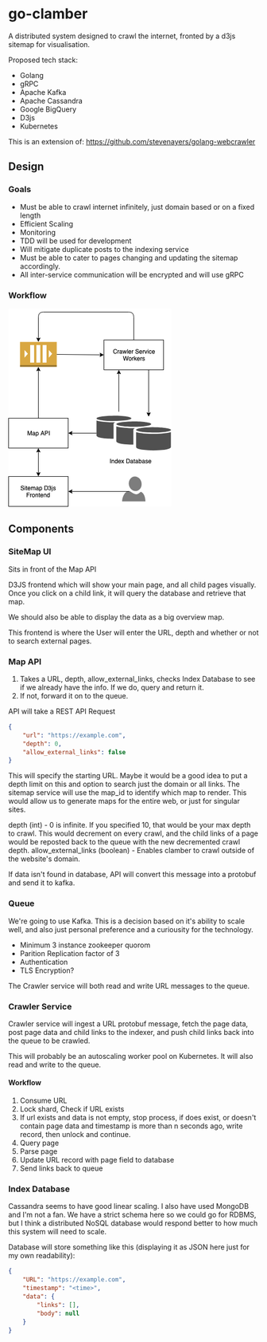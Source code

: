 # go-clamber
A distributed system designed to crawl the internet, fronted by a d3js sitemap for visualisation.

Proposed tech stack:
- Golang
- gRPC
- Apache Kafka
- Apache Cassandra
- Google BigQuery
- D3js
- Kubernetes

This is an extension of: https://github.com/stevenayers/golang-webcrawler
## Design

### Goals
- Must be able to crawl internet infinitely, just domain based or on a fixed length
- Efficient Scaling
- Monitoring
- TDD will be used for development
- Will mitigate duplicate posts to the indexing service
- Must be able to cater to pages changing and updating the sitemap accordingly.
- All inter-service communication will be encrypted and will use gRPC

### Workflow
![app-workflow](imgs/go-clamber.png)


## Components

### SiteMap UI
Sits in front of the Map API

D3JS frontend which will show your main page, and all child pages visually. Once you click on a child link, it will query the database and retrieve that map.

We should also be able to display the data as a big overview map.

This frontend is where the User will enter the URL, depth and whether or not to search external pages.

### Map API
1. Takes a URL, depth, allow_external_links, checks Index Database to see if we already have the info. If we do, query and return it.
2. If not, forward it on to the queue.

API will take a REST API Request
```json
{
    "url": "https://example.com",
    "depth": 0, 
    "allow_external_links": false
}
```
This will specify the starting URL. Maybe it would be a good idea to put a depth limit on this and option to search just the domain or all links. The sitemap service will use the map_id to identify which map to render. This would allow us to generate maps for the entire web, or just for singular sites.

depth (int) - 0 is infinite. If you specified 10, that would be your max depth to crawl. This would decrement on every crawl, and the child links of a page would be reposted back to the queue with the new decremented crawl depth.
allow_external_links (boolean) - Enables clamber to crawl outside of the website's domain.

If data isn't found in database, API will convert this message into a protobuf and send it to kafka.

### Queue
We're going to use Kafka. This is a decision based on it's ability to scale well, and also just personal preference and a curiousity for the technology.
- Minimum 3 instance zookeeper quorom
- Parition Replication factor of 3
- Authentication
- TLS Encryption?

The Crawler service will both read and write URL messages to the queue.
### Crawler Service
Crawler service will ingest a URL protobuf message, fetch the page data, post page data and child links to the indexer, and push child links back into the queue to be crawled.

This will probably be an autoscaling worker pool on Kubernetes. It will also read and write to the queue.

#### Workflow
1. Consume URL
2. Lock shard, Check if URL exists
3. If url exists and data is not empty, stop process, if does exist, or doesn't contain page data and timestamp is more than n seconds ago, write record, then unlock and continue.
4. Query page
5. Parse page
6. Update URL record with page field to database
7. Send links back to queue

### Index Database
Cassandra seems to have good linear scaling. I also have used MongoDB and I'm not a fan. We have a strict schema here so we could go for RDBMS, but I think a distributed NoSQL database would respond better to how much this system will need to scale.

Database will store something like this (displaying it as JSON here just for my own readability):
```json
{
    "URL": "https://example.com",
    "timestamp": "<time>",
    "data": {
        "links": [],
        "body": null
    }
}
```

